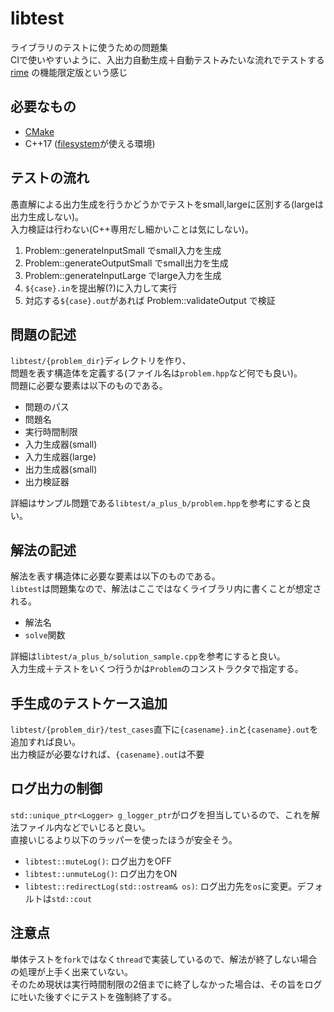 # libtest

ライブラリのテストに使うための問題集  
CIで使いやすいように、入出力自動生成＋自動テストみたいな流れでテストする  
[rime]("https://github.com/icpc-jag/rime") の機能限定版という感じ

## 必要なもの

- [CMake]("https://cmake.org/") 
- C++17 ([filesystem](https://cpprefjp.github.io/reference/filesystem.html)が使える環境)

## テストの流れ

愚直解による出力生成を行うかどうかでテストをsmall,largeに区別する(largeは出力生成しない)。  
入力検証は行わない(C++専用だし細かいことは気にしない)。

1. Problem::generateInputSmall でsmall入力を生成
2. Problem::generateOutputSmall でsmall出力を生成
3. Problem::generateInputLarge でlarge入力を生成
4. `${case}.in`を提出解(?)に入力して実行
5. 対応する`${case}.out`があれば Problem::validateOutput で検証

## 問題の記述

`libtest/{problem_dir}`ディレクトリを作り、  
問題を表す構造体を定義する(ファイル名は`problem.hpp`など何でも良い)。  
問題に必要な要素は以下のものである。

- 問題のパス
- 問題名
- 実行時間制限
- 入力生成器(small)
- 入力生成器(large)
- 出力生成器(small)
- 出力検証器

詳細はサンプル問題である`libtest/a_plus_b/problem.hpp`を参考にすると良い。

## 解法の記述

解法を表す構造体に必要な要素は以下のものである。  
`libtest`は問題集なので、解法はここではなくライブラリ内に書くことが想定される。

- 解法名
- `solve`関数

詳細は`libtest/a_plus_b/solution_sample.cpp`を参考にすると良い。  
入力生成＋テストをいくつ行うかは`Problem`のコンストラクタで指定する。

## 手生成のテストケース追加

`libtest/{problem_dir}/test_cases`直下に`{casename}.in`と`{casename}.out`を追加すれば良い。  
出力検証が必要なければ、`{casename}.out`は不要


## ログ出力の制御

`std::unique_ptr<Logger> g_logger_ptr`がログを担当しているので、これを解法ファイル内などでいじると良い。  
直接いじるより以下のラッパーを使ったほうが安全そう。

- `libtest::muteLog()`: ログ出力をOFF
- `libtest::unmuteLog()`: ログ出力をON
- `libtest::redirectLog(std::ostream& os)`: ログ出力先を`os`に変更。デフォルトは`std::cout`

## 注意点

単体テストを`fork`ではなく`thread`で実装しているので、解法が終了しない場合の処理が上手く出来ていない。  
そのため現状は実行時間制限の2倍までに終了しなかった場合は、その旨をログに吐いた後すぐにテストを強制終了する。
